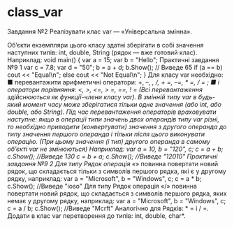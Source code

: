 # class_var

Завдання №2
Реалізувати клас var — «Універсальна змінна». 


Об’єкти екземпляри цього класу здатні зберігати в собі значення наступних типів: int, double, String (рядок — вже
готовий клас).
Наприклад:
void main()
{
 var a = 15;
 var b = "Hello";
Практичні завдання №9
1
 var c = 7.8;
 var d = "50";
 b = a + d;
 b.Show(); // Виведе 65
 if (a == b) cout << "Equal\n";
 else cout << "Not Equal\n";
}
Для класу var необхідно:
■ перевантажити арифметичні оператори: +, –, *, /, + =,
–=, * =, / = ;
■ і оператори порівняння: <, >, <=, > =, ==, ! = (Всі перевантаження здійснюються як функції-члени класу var).
В змінній типу var в будь-який момент часу може зберігатися тільки одне значення (або int, або double, або String).
Під час перевантаження операторів враховувати наступне: якщо в операції типи значень двох операндів
типу var різні, то необхідно приводити (конвертувати)
значення з другого операнда до типу значення першого
операнда і тільки після цього виконувати операцію. (При
цьому значення (і тип) другого операнда в самому об’єкті
var не змінюються)
Наприклад:
var a = 10, b = "120", c;
c = a + b;
c.Show(); //Виведе 130
c = b + a;
c.Show(); //Виведе "12010"
Практичні завдання №9
2
Для типу Рядок операція «*» повинна повертати новий
рядок, що складається тільки з символів першого рядка,
які є у другому рядку, наприклад:
var a = "Microsoft", b = "Windows", c;
c = a * b;
c.Show(); //Виведе "ioso"
Для типу Рядок операція «/» повинна повертати новий
рядок, що складається з символів першого рядка, яких
немає у другому рядку, наприклад:
var a = "Microsoft", b = "Windows", c;
c = a / b;
c.Show(); //Виведе "Mcrft"
Аналогічно для Рядків: * = і / =.
Додати в клас var перетворення до типів: int, double,
char*.
